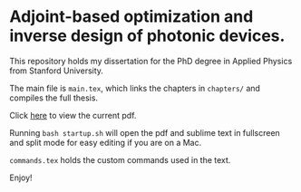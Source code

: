 # Adjoint-based optimization and inverse design of photonic devices.

This repository holds my dissertation for the PhD degree in Applied Physics from Stanford University.

The main file is `main.tex`, which links the chapters in `chapters/` and compiles the full thesis.

Click [here](https://github.com/twhughes/PhD_Thesis/blob/master/main.pdf) to view the current pdf.

Running `bash startup.sh` will open the pdf and sublime text in fullscreen and split mode for easy editing if you are on a Mac.

`commands.tex` holds the custom commands used in the text.


Enjoy!